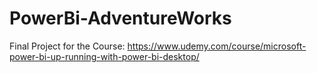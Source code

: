 # PowerBi-AdventureWorks

Final Project for the Course:
https://www.udemy.com/course/microsoft-power-bi-up-running-with-power-bi-desktop/
